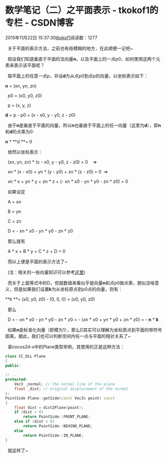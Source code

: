 # 数学笔记（二）之平面表示 - tkokof1的专栏 - CSDN博客

2015年11月22日 15:37:30[tkokof1](https://me.csdn.net/tkokof1)阅读数：1277


  关于平面的表示方法，之前也有些模糊的地方，在此顺便一记吧~

  假设我们知道垂直于平面的法向量**n**，以及平面上的一点p0，如何使用这两个元素来表示该平面呢？

  取平面上的任意一点p，并设**d**为从点p0到点p的向量，以坐标表示如下：

**n** = (xn, yn, zn)

  p0 = (x0, y0, z0)

  p = (x, y, z)

**d** = p - p0 = (x - x0, y - y0, z - z0)

  由于**n**是垂直于平面的向量，所以**n**也垂直于平面上的任一向量（这里为**d**），即**n**和**d**的点乘为0:

**n** * **d **= 0

  依然以坐标表示：

  (xn, yn, zn) * (x - x0, y - y0, z - z0) = 0    =>

  xn * (x - x0) + yn * (y - y0) + zn * (z - z0) = 0  =>

  xn * x + yn * y + zn * z + (- xn * x0 - yn * y0 - zn * z0) = 0

  如果设定

  A = xn

  B = yn

  C = zn

  D = - xn * x0 - yn * y0 - zn * z0

  那么就有

  A * x + B * y + C * z + D = 0

  而以上便是平面的表示方法了~

  (注：相关的一些向量知识可以参考[这里](https://en.wikipedia.org/wiki/Euclidean_vector))

  而关于上面等式中的D，但就数值来看似乎是向量**n**和点p0做点乘，貌似没啥意义，但是如果我们设置**k**为从坐标原点到p0点的向量，则有：

**k **= (x0, y0, z0) - (0, 0, 0) = (x0, y0, z0)

  那么

  D = - xn * x0 - yn * y0 - zn * z0 = - (xn * x0 + yn * y0 + zn * z0) = - **n** * **k**

  如果**n**是标准化向量（即模为1），那么D其实可以理解为坐标原点到平面的带符号距离，据此，我们也可以判断空间内任一点与平面的相对关系了~

  拿cocos2d-x中的Plane类型举例，其使用的正是这种方法：

```cpp
class CC_DLL Plane
{
public:
    
// ...
protected:
    Vec3 _normal; // the normal line of the plane
    float _dist; // original displacement of the normal
};
PointSide Plane::getSide(const Vec3& point) const
{
    float dist = dist2Plane(point);
    if (dist > 0)
        return PointSide::FRONT_PLANE;
    else if (dist < 0)
        return PointSide::BEHIND_PLANE;
    else
        return PointSide::IN_PLANE;
}
```

  就这样了~

